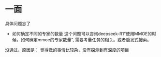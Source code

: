 # 一面


具体问题忘了

 - 如何确定不同的专家的数量
 	这个问题可以咨询deepseek-R1“使用MMOE的时候，如何确定mmoe的专家数量”, 需要考量任务的相关。或者启发式搜索。


没通过，原因是： 
觉得做的事情比较杂，没有探测到有深度的项目
